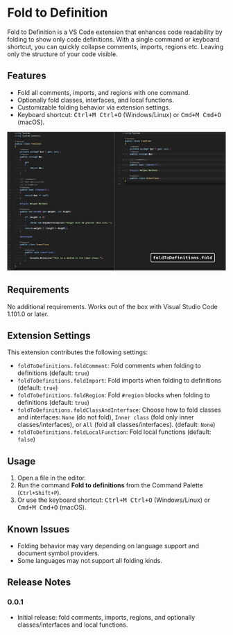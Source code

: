 
# Fold to Definition

Fold to Definition is a VS Code extension that enhances code readability by folding to show only code definitions. With a single command or keyboard shortcut, you can quickly collapse comments, imports, regions etc. Leaving only the structure of your code visible.

## Features

- Fold all comments, imports, and regions with one command.
- Optionally fold classes, interfaces, and local functions.
- Customizable folding behavior via extension settings.
- Keyboard shortcut: <kbd>Ctrl+M Ctrl+O</kbd> (Windows/Linux) or <kbd>Cmd+M Cmd+O</kbd> (macOS).

![Fold to Definition in action](./images/fold-to-definition-demo.jpg)

## Requirements

No additional requirements. Works out of the box with Visual Studio Code 1.101.0 or later.

## Extension Settings

This extension contributes the following settings:

- `foldToDefinitions.foldComment`: Fold comments when folding to definitions (default: `true`)
- `foldToDefinitions.foldImport`: Fold imports when folding to definitions (default: `true`)
- `foldToDefinitions.foldRegion`: Fold `#region` blocks when folding to definitions (default: `true`)
- `foldToDefinitions.foldClassAndInterface`: Choose how to fold classes and interfaces: `None` (do not fold), `Inner class` (fold only inner classes/interfaces), or `All` (fold all classes/interfaces). (default: `None`)
- `foldToDefinitions.foldLocalFunction`: Fold local functions (default: `false`)

## Usage

1. Open a file in the editor.
2. Run the command **Fold to definitions** from the Command Palette (`Ctrl+Shift+P`).
3. Or use the keyboard shortcut: <kbd>Ctrl+M Ctrl+O</kbd> (Windows/Linux) or <kbd>Cmd+M Cmd+O</kbd> (macOS).

## Known Issues

- Folding behavior may vary depending on language support and document symbol providers.
- Some languages may not support all folding kinds.

## Release Notes

### 0.0.1

- Initial release: fold comments, imports, regions, and optionally classes/interfaces and local functions.